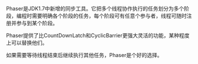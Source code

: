 Phaser是JDK1.7中新增的同步工具。它把多个线程协作执行的任务划分为多个阶段，编程时需要明确各个阶段的任务，每个阶段可有任意个参与者，线程可随时注册并参与到某个阶段。

Phaser提供了比CountDownLatch和CyclicBarrier更强大灵活的功能，某种程度上可以替换他们。

如果需要等待线程结束后继续执行其他任务，Phaser是个好的选择。